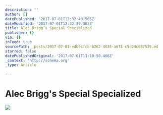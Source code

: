 ```yaml
---
description: ''
author: []
datePublished: '2017-07-01T12:32:40.565Z'
dateModified: '2017-07-01T12:32:39.362Z'
title: Alec Brigg’s Special Specialized
publisher: {}
via: {}
inFeed: true
sourcePath: _posts/2017-07-01-edb5cfcb-b262-4835-a671-c5e24c687539.md
starred: false
datePublishedOriginal: '2017-07-01T11:10:50.466Z'
_context: 'http://schema.org'
_type: Article

---
```

# Alec Brigg's Special Specialized
![](https://the-grid-user-content.s3-us-west-2.amazonaws.com/6c12bc2a-2166-4538-b107-bbc3ea3268e7.jpg)